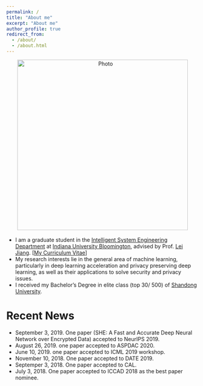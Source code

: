 ```yaml
---
permalink: /
title: "About me"
excerpt: "About me"
author_profile: true
redirect_from: 
  - /about/
  - /about.html
---
```


<p align="center">
  <img src="https://qianlou.github.io/files/lq.jpg?raw=true" alt="Photo" style="width: 450px;"/> 
</p>

* I am a graduate student in the [Intelligent System Engineering Department](https://engineering.indiana.edu/) at [Indiana University Bloomington](https://www.indiana.edu/), advised by Prof. [Lei Jiang](http://homes.sice.indiana.edu/jiang60/). [[My Curriculum Vitae](http://qianlou.github.io/files/lq_cv.pdf)] 
* My research interests lie in the general area of machine learning, particularly in deep learning acceleration and privacy preserving deep learning, as well as their applications to solve security and privacy issues.
* I received my Bachelor’s Degree in elite class (top 30/ 500) of [Shandong University](http://www.en.sdu.edu.cn/). 



# Recent News
* September 3, 2019. One paper (SHE: A Fast and Accurate Deep Neural Network over Encrypted Data) accepted to NeurIPS 2019.
* August 26, 2019. one paper accepted to ASPDAC 2020.
* June 10, 2019. one paper accepted to ICML 2019 workshop.
* November 10, 2018. One paper accepted to DATE 2019.
* Septemper 3, 2018. One paper accepted to CAL.
* July 3, 2018. One paper accepted to ICCAD 2018 as the best paper nominee.


